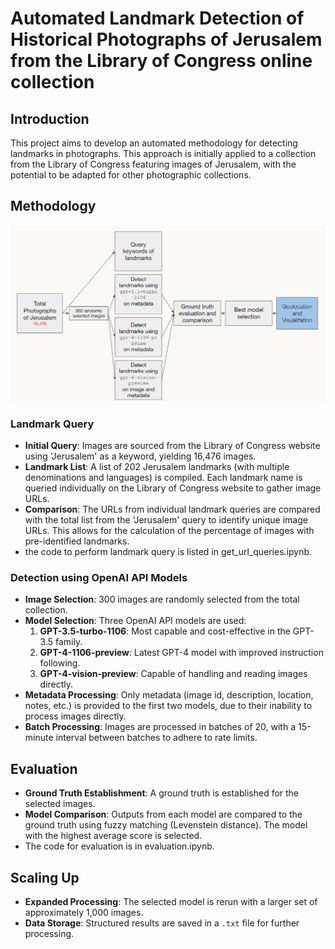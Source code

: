 # Automated Landmark Detection of Historical Photographs of Jerusalem from the Library of Congress online collection

## Introduction
This project aims to develop an automated methodology for detecting landmarks in photographs. This approach is initially applied to a collection from the Library of Congress featuring images of Jerusalem, with the potential to be adapted for other photographic collections.

## Methodology
![Methodology Flowchart](/images/methodology_flowchart.png)
### Landmark Query
- **Initial Query**: Images are sourced from the Library of Congress website using 'Jerusalem' as a keyword, yielding 16,476 images.
- **Landmark List**: A list of 202 Jerusalem landmarks (with multiple denominations and languages) is compiled. Each landmark name is queried individually on the Library of Congress website to gather image URLs.
- **Comparison**: The URLs from individual landmark queries are compared with the total list from the 'Jerusalem' query to identify unique image URLs. This allows for the calculation of the percentage of images with pre-identified landmarks.
- the code to perform landmark query is listed in get_url_queries.ipynb.

### Detection using OpenAI API Models
- **Image Selection**: 300 images are randomly selected from the total collection.
- **Model Selection**: Three OpenAI API models are used:
  1. **GPT-3.5-turbo-1106**: Most capable and cost-effective in the GPT-3.5 family.
  2. **GPT-4-1106-preview**: Latest GPT-4 model with improved instruction following.
  3. **GPT-4-vision-preview**: Capable of handling and reading images directly.
- **Metadata Processing**: Only metadata (image id, description, location, notes, etc.) is provided to the first two models, due to their inability to process images directly.
- **Batch Processing**: Images are processed in batches of 20, with a 15-minute interval between batches to adhere to rate limits.

## Evaluation
- **Ground Truth Establishment**: A ground truth is established for the selected images.
- **Model Comparison**: Outputs from each model are compared to the ground truth using fuzzy matching (Levenstein distance). The model with the highest average score is selected.
- The code for evaluation is in evaluation.ipynb.

## Scaling Up
- **Expanded Processing**: The selected model is rerun with a larger set of approximately 1,000 images.
- **Data Storage**: Structured results are saved in a `.txt` file for further processing.

